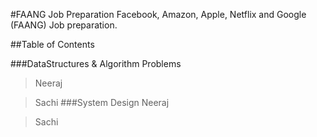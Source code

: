 #FAANG Job Preparation
Facebook, Amazon, Apple, Netflix and Google (FAANG) Job preparation.


##Table of Contents

###DataStructures & Algorithm Problems
> Neeraj

> Sachi
###System Design
> Neeraj

> Sachi